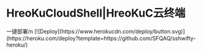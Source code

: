 <h1 id="h1-">HreoKuCloudShell|HreoKuC云终端</h1>
一键部署/n
[![Deploy](https://www.herokucdn.com/deploy/button.svg)](https://heroku.com/deploy?template=https://github.com/SFQAQ/sshwifty-heroku/)
